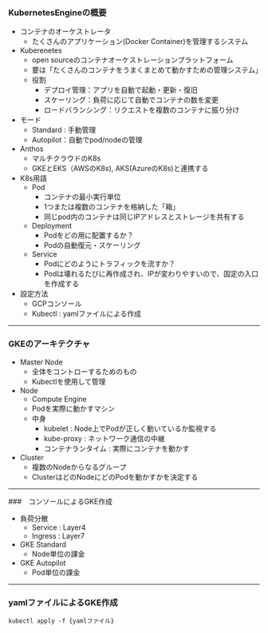 ### KubernetesEngineの概要
- コンテナのオーケストレータ
  - たくさんのアプリケーション(Docker Container)を管理するシステム
- Kuberenetes
  - open sourceのコンテナオーケストレーションプラットフォーム
  - 要は「たくさんのコンテナをうまくまとめて動かすための管理システム」
  - 役割
    - デプロイ管理：アプリを自動で起動・更新・復旧
    - スケーリング：負荷に応じて自動でコンテナの数を変更
    - ロードバランシング：リクエストを複数のコンテナに振り分け
- モード
  - Standard : 手動管理
  - Autopilot：自動でpod/nodeの管理
- Anthos
  - マルチクラウドのK8s
  - GKEとEKS（AWSのK8s), AKS(AzureのK8s)と連携する
- K8s用語
  - Pod
    - コンテナの最小実行単位
    - 1つまたは複数のコンテナを格納した「箱」
    - 同じpod内のコンテナは同じIPアドレスとストレージを共有する
  - Deployment
    - Podをどの用に配置するか？
    - Podの自動復元・スケーリング
  - Service
    - Podにどのようにトラフィックを流すか？
    - Podは壊れるたびに再作成され、IPが変わりやすいので、固定の入口を作成する
- 設定方法
  - GCPコンソール
  - Kubectl : yamlファイルによる作成

---
### GKEのアーキテクチャ
- Master Node
  - 全体をコントローするためのもの
  - Kubectlを使用して管理
- Node
  - Compute Engine
  - Podを実際に動かすマシン
  - 中身
    - kubelet : Node上でPodが正しく動いているか監視する
    - kube-proxy : ネットワーク通信の中継
    - コンテナランタイム : 実際にコンテナを動かす
- Cluster
  - 複数のNodeからなるグループ
  - ClusterはどのNodeにどのPodを動かすかを決定する

---
###　コンソールによるGKE作成
- 負荷分散
  - Service : Layer4
  - Ingress : Layer7
- GKE Standard
  - Node単位の課金
- GKE Autopilot
  - Pod単位の課金

---
### yamlファイルによるGKE作成
```
kubectl apply -f {yamlファイル}
```
